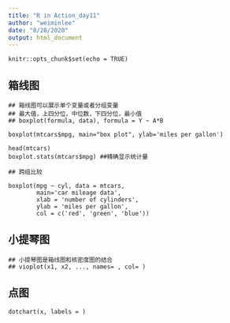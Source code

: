 ```yaml
---
title: "R in Action_day11"
author: "weiminlee"
date: "8/28/2020"
output: html_document
---
```


```{r setup, include=FALSE}
knitr::opts_chunk$set(echo = TRUE)
```


## 箱线图
```{r}
## 箱线图可以展示单个变量或者分组变量
## 最大值，上四分位，中位数，下四分位，最小值
## boxplot(formula, data), formula = Y ~ A*B

boxplot(mtcars$mpg, main="box plot", ylab='miles per gallon')

head(mtcars)
boxplot.stats(mtcars$mpg) ##精确显示统计量

## 跨组比较

boxplot(mpg ~ cyl, data = mtcars,
        main='car mileage data',
        xlab = 'number of cylinders',
        ylab = 'miles per gallon',
        col = c('red', 'green', 'blue'))

```

## 小提琴图
```{r}
## 小提琴图是箱线图和核密度图的结合
## vioplot(x1, x2, ..., names= , col= )
```

## 点图
```{r}
dotchart(x, labels = )
```


